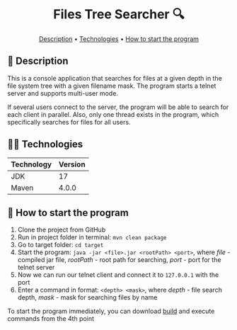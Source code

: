 ﻿<h1 align="center">
  Files Tree Searcher 🔍
</h1>

<p align="center">
  <a href="#-description">Description</a> •
  <a href="#-technologies">Technologies</a> •
  <a href="#-how-to-start-the-program">How to start the program</a>
</p>

## 📃 Description
This is a console application that searches for files at a given depth in the file system tree with a given filename mask. The program starts a telnet server and supports multi-user mode.

If several users connect to the server, the program will be able to search for each client in parallel. Also, only one thread exists in the program, which specifically searches for files for all users.

## 🧑‍💻 Technologies
| Technology | Version |
|:-----------|:--------|
| JDK        | 17      |
| Maven      | 4.0.0   |

## 📎 How to start the program
1. Clone the project from GitHub
2. Run in project folder in terminal: `mvn clean package`
3. Go to target folder: `cd target`
4. Start the program: `java -jar <file>.jar <rootPath> <port>`, where *file* - compiled jar file, *rootPath* - root path for searching, *port* - port for the telnet server
5. Now we can run our telnet client and connect it to `127.0.0.1` with the port
6. Enter a command in format: `<depth> <mask>`, where *depth* - file search depth, *mask* - mask for searching files by name

To start the program immediately, you can download [build](https://github.com/pavlogook/files-tree-searcher/releases/tag/build) and execute commands from the 4th point
